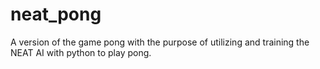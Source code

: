 # neat_pong
A version of the game pong with the purpose of utilizing and training the NEAT AI with python to play pong.
